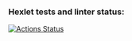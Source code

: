 ### Hexlet tests and linter status:
[![Actions Status](https://github.com/MikhailKup/frontend-project-11/actions/workflows/hexlet-check.yml/badge.svg)](https://github.com/MikhailKup/frontend-project-11/actions)